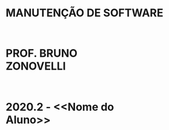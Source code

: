 # <p>MANUTENÇÃO DE SOFTWARE</p>
# <p><br/>PROF. BRUNO<br />             ZONOVELLI  </p>
# <p><br/>2020.2 - <<Nome do<br /> Aluno>></p>

